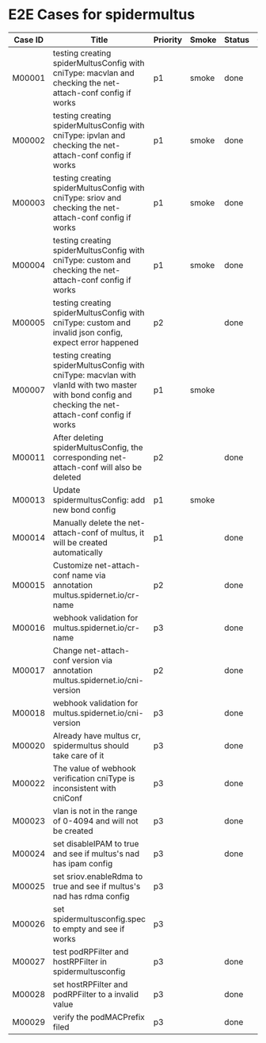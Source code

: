 # E2E Cases for spidermultus

| Case ID | Title                                                                                                                                                   | Priority | Smoke | Status | Other |
|---------|---------------------------------------------------------------------------------------------------------------------------------------------------------| -------- |-------| ------ | ----- |
| M00001  | testing creating spiderMultusConfig with cniType: macvlan and checking the net-attach-conf config if works                                              | p1       | smoke | done   |       |
| M00002  | testing creating spiderMultusConfig with cniType: ipvlan and checking the net-attach-conf config if works                                               | p1       | smoke |   done |       |
| M00003  | testing creating spiderMultusConfig with cniType: sriov and checking the net-attach-conf config if works                                                | p1       | smoke |   done  |       |
| M00004  | testing creating spiderMultusConfig with cniType: custom and checking the net-attach-conf config if works                                               | p1       | smoke |  done  |       |
| M00005  | testing creating spiderMultusConfig with cniType: custom and invalid json config, expect error happened                                                 | p2       |       |  done  |       |
| M00007  | testing creating spiderMultusConfig with cniType: macvlan with vlanId with two master with bond config and checking the net-attach-conf config if works | p1       | smoke |    |       |
| M00011  | After deleting spiderMultusConfig, the corresponding net-attach-conf will also be deleted                                                               | p2      |       |  done  |       |
| M00013  | Update spidermultusConfig: add new bond config                                                                                                          | p1      | smoke |    |       |
| M00014  | Manually delete the net-attach-conf of multus, it will be created automatically                                                                         | p1      |       |  done  |       |
| M00015  | Customize net-attach-conf name via annotation multus.spidernet.io/cr-name                                                                               | p2       |       |  done  |       |
| M00016  | webhook validation for multus.spidernet.io/cr-name                                                                                                      | p3       |       |  done  |       |
| M00017  | Change net-attach-conf version via annotation multus.spidernet.io/cni-version                                                                           | p2     |       |   done  |       |
| M00018  | webhook validation for multus.spidernet.io/cni-version                                                                                                  | p3       |       |  done  |       |
| M00020  | Already have multus cr, spidermultus should take care of it                                                                                             | p3     |       |  done  |       |
| M00022  | The value of webhook verification cniType is inconsistent with cniConf                                                                                  | p3     |       | done |       |
| M00023  | vlan is not in the range of 0-4094 and will not be created                                                                                              | p3     |       |  done  |       |
| M00024  | set disableIPAM to true and see if multus's nad has ipam config                                                                                         | p3     |       |  done  |       |
| M00025  | set sriov.enableRdma to true and see if multus's nad has rdma config                                                                                    | p3     |       |    |       |
| M00026  | set spidermultusconfig.spec to empty and see if works                                                                                                   | p3     |       |    |       |
| M00027 | test podRPFilter and hostRPFilter in spidermultusconfig | p3 | | done |
| M00028 | set hostRPFilter and podRPFilter to a invalid value | p3 | | done |
| M00029  |    verify the podMACPrefix filed         | p3       |       | done   |       |
